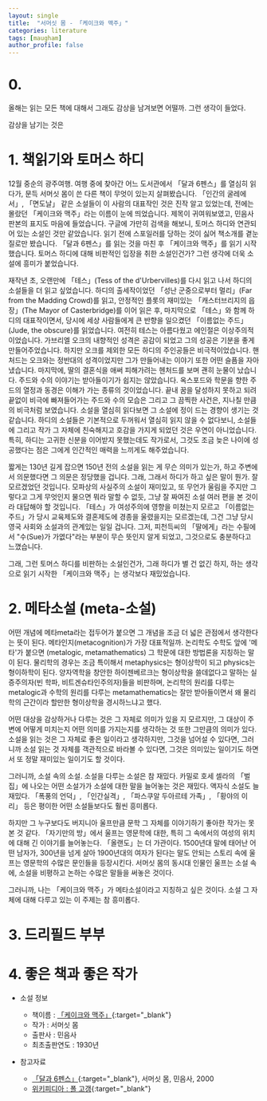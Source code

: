 ```yaml
---
layout: single
title:  "서머싯 몸 - 「케이크와 맥주」"
categories: literature
tags: [maugham]
author_profile: false
---
```


# 0. 

올해는 읽는 모든 책에 대해서 그래도 감상을 남겨보면 어떨까.
그런 생각이 들었다.

감상을 남기는 것은

# 1. 책읽기와 토머스 하디

12월 중순의 광주여행.
여행 중에 찾아간 어느 도서관에서 「달과 6펜스」를 열심히 읽다가, 문득 서머싯 몸이 쓴 다른 책이 무엇이 있는지 살펴봤습니다.
「인간의 굴레에서」, 「면도날」 같은 소설들이 이 사람의 대표작인 것은 진작 알고 있었는데, 전에는 몰랐던 「케이크와 맥주」라는 이름이 눈에 띄었습니다.
제목이 귀여워보였고, 민음사 판본의 표지도 마음에 들었습니다.
구글에 가만히 검색을 해보니, 토머스 하디와 연관되어 있는 소설인 것만 같았습니다.
읽기 전에 스포일러를 당하는 것이 싫어 책소개를 곁눈질로만 봤습니다.
「달과 6펜스」를 읽는 것을 마친 후 「케이크와 맥주」를 읽기 시작했습니다.
토머스 하디에 대해 비판적인 입장을 취한 소설인건가?
그런 생각에 더욱 소설에 흥미가 붙었습니다.

재작년 초, 오랜만에 「테스」(Tess of the d'Urbervilles)를 다시 읽고 나서 하디의 소설들을 더 읽고 싶었습니다.
하디의 출세작이었던 「성난 군중으로부터 멀리」(Far from the Madding Crowd)를 읽고, 안정적인 플롯의 재미있는 「캐스터브리지의 읍장」(The Mayor of Casterbridge)를 이어 읽은 후, 마지막으로 「테스」와 함께 하디의 대표작이면서, 당시에 세상 사람들에게 큰 반향을 일으켰던 「이름없는 주드」(Jude, the obscure)를 읽었습니다.
여전히 테스는 아름다웠고 에인절은 이상주의적이었습니다.
가브리엘 오크의 내향적인 성격은 공감이 되었고 그의 성공은 기분을 좋게 만들어주었습니다.
하지만 오크를 제외한 모든 하디의 주인공들은 비극적이었습니다.
핸처드는 오크와는 정반대의 성격이었지만 그가 만들어내는 이야기 또한 어떤 슬픔을 자아냈습니다.
마지막에, 딸의 결혼식을 애써 피해가려는 헨처드를 보며 괜히 눈물이 났습니다.
주드와 수의 이야기는 받아들이기가 쉽지는 않았습니다.
옥스포드와 학문을 향한 주드의 열정과 동경은 이해가 가는 종류의 것이었습니다.
끝내 꿈을 달성하지 못하고 되려 끝없이 비극에 빠져들어가는 주드와 수의 모습은 그리고 그 끔찍한 사건은, 지나칠 만큼의 비극처럼 보였습니다.
소설을 열심히 읽다보면 그 소설에 정이 드는 경향이 생기는 것 같습니다.
하디의 소설들은 기본적으로 두꺼워서 열심히 읽지 않을 수 없다보니, 소설들에 그리고 작가 그 자체에 친숙해지고 호감을 가지게 되었던 것은 우연이 아니었습니다.
특히, 하디는 고귀한 신분을 이어받지 못했는데도 작가로서, 그것도 조금 늦은 나이에 성공했다는 점은 그에게 인간적인 매력을 느끼게도 해주었습니다.

짧게는 130년 길게 잡으면 150년 전의 소설을 읽는 게 무슨 의미가 있는가, 하고 주변에서 의문했다면 그 의문은 정당했을 겁니다.
그래, 그래서 하디가 하고 싶은 말이 뭔가.
잘 모르겠었던 것입니다.
모파상의 사실주의 소설이 재미있고, 또 무언가 울림을 주지만 그렇다고 그게 무엇인지 물으면 뭐라 말할 수 없듯, 그냥 잘 짜여진 소설 여러 편을 본 것이라 대답해야 할 것입니다.
「테스」가 여성주의에 영향을 미쳤는지 모르고 「이름없는 주드」가 당시 교육제도와 결혼제도에 경종을 울렸을지는 모르겠는데, 그건 그냥 당시 영국 사회와 소설과의 관계있는 일일 겁니다.
그저, 피천득씨의 「딸에게」라는 수필에서 "수(Sue)가 가엾다"라는 부분이 무슨 뜻인지 알게 되었고, 그것으로도 충분하다고 느꼈습니다.

그래, 그런 토머스 하디를 비판하는 소설인건가, 그래 하디가 별 건 없긴 하지, 하는 생각으로 읽기 시작한 「케이크와 맥주」는 생각보다 재밌었습니다.

# 2. 메타소설 (meta-소설)

어떤 개념에 메타meta라는 접두어가 붙으면 그 개념을 조금 더 넓은 관점에서 생각한다는 뜻이 된다.
메타인지(metacognition)가 가장 대표적일까.
논리학도 수학도 앞에 '메타'가 붙으면 (metalogic, metamathematics) 그 학문에 대한 방법론을 지칭하는 말이 된다.
물리학의 경우는 조금 특이해서 metaphysics는 형이상학이 되고 physics는 형이하학이 된다.
양자역학을 창안한 하이젠베르크는 형이상학을 쓸데없다고 말하는 실증주의자(빈 학파, 비트겐슈타인주의자)들을 비판하며, 논리학의 원리를 다루는 metalogic과 수학의 원리를 다루는 metamathematics는 잘만 받아들이면서 왜 물리학의 근간이라 할만한 형이상학을 경시하느냐고 했다.

어떤 대상을 감상하거나 다루는 것은 그 자체로 의미가 있을 지 모르지만, 그 대상이 주변에 어떻게 미치는지 어떤 의미를 가지는지를 생각하는 것 또한 그만큼의 의미가 있다.
소설을 읽는 것은 그 자체로 좋은 일이라고 생각하지만, 그것을 넘어설 수 있다면, 그러니까 소설 읽는 것 자체를 객관적으로 바라볼 수 있다면, 그것은 의미있는 일이기도 하면서 또 정말 재미있는 일이기도 할 것이다.

그러니까, 소설 속의 소설.
소설을 다루는 소설은 참 재밌다.
카밀로 호세 셀라의 「벌집」에 나오는 어떤 소설가가 소설에 대한 말을 늘어놓는 것은 재밌다.
액자식 소설도 늘 재밌다.
「폭풍의 언덕」, 「인간실격」, 「파스쿠알 두아르테 가족」, 「황야의 이리」 등은 평이한 어떤 소설들보다도 훨씬 흥미롭다.

하지만 그 누구보다도 버지니아 울프만큼 문학 그 자체를 이야기하기 좋아한 작가는 못 본 것 같다.
「자기만의 방」에서 울프는 영문학에 대한, 특히 그 속에서의 여성의 위치에 대해 긴 이야기를 늘어놓는다.
「올랜도」는 더 가관이다.
1500년대 말에 태어난 어떤 남자가, 300년을 넘게 살아 1900년대의 여자가 된다는 말도 안되는 스토리 속에 울프는 영문학의 수많은 문인들을 등장시킨다.
서머싯 몸의 동시대 인물인 울프는 소설 속에, 소설을 비평하고 논하는 수많은 말들을 써놓은 것이다.

그러니까, 나는 「케이크와 맥주」가 메타소설이라고 지칭하고 싶은 것이다.
소설 그 자체에 대해 다루고 있는 이 주제는 참 흥미롭다.

# 3. 드리필드 부부

# 4. 좋은 책과 좋은 작가




- 소설 정보
  - 책이름 : [「케이크와 맥주」](https://minumsa.minumsa.com/book/21050/){:target="_blank"}
  - 작가 : 서머싯 몸
  - 출판사 : 민음사
  - 최초출판연도 : 1930년

- 참고자료
  - [「달과 6펜스」](https://minumsa.minumsa.com/bookreview/17334/){:target="_blank"}, 서머싯 몸, 민음사, 2000
  - [위키피디아 : 폴 고갱](https://ko.wikipedia.org/wiki/폴_고갱){:target="_blank"}
